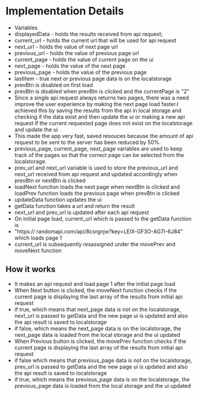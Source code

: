# Implementation Details

-  Variables
-  displayedData - holds the results received from api request;
-  current_url - holds the current url that will be used for api request
-  next_url - holds the value of next page url
-  previous_url - holds the value of previous page url
-  current_page - holds the value of current page on the ui
-  next_page - holds the value of the next page
-  previous_page - holds the value of the previous page
-  lastItem - true next or previous page data is on the localstorage
-  prevBtn is disabled on first load
-  prevBtn is disabled when prevBtn is clicked and the currentPage is "2"
-  Since a single api request always returns two pages, there was a need improve the user experience by making the next page load faster.I achieved this by saving the results from the api in local storage and checking if the data exist and then update the ui or making a new api request if the current requested page does not exist on the localstorage and update the ui
-  This made the app very fast, saved resouces because
  the amount of api request to be sent to the server has been reduced by 50%.
-  previous_page, current_page, next_page variables are used to keep track of the
  pages so that the correct page can be selected from the localstorage.
-  prev_url and next_url variable is used to store the previous_url and next_url received
  from api request and updated accordingly when prevBtn or nextBtn is clicked
-  loadNext function loads the next page when nextBtn is clicked and loadPrev function
  loads the previous page when prevBtn is clicked
-  updateData function updates the ui
-  getData function takes a url and return the result
-  next_url and prev_url is updated after each api request
-  On initial page load, current_url which is passed to the getData function is
-  "https:// randomapi.com/api/8csrgnjw?key=LEIX-GF3O-AG7I-6J84" which loads page 1
-  current_url is subsequently resassigned under the movePrev and moveNext function

## How it works

-  It makes an api request and load page 1 after the initial page load
-  When Next button is clicked, the moveNext function checks if the current page is displaying the last array of the results from initial api request
-  if true, which means that next_page data is not on the localstorage, next_url is passed to getData and the new page ui is updated and also the api result is saved to localstorage
-  if false, which means the next_page data is on the localstorage, the next_page data is loaded from the local storage and the ui updated
-  When Previous button is clicked, the movePrev function checks if the current page is displaying the last array of the results from initial api request
-  if false which means that previous_page data is not on the localstorage, prev_url is passed to getData and the new page ui is updated and also the api result is saved to localstorage
-  if true, which means the previous_page data is on the localstorage, the previous_page data is loaded from the local storage and the ui updated

